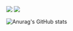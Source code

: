 
<img src="https://img.shields.io/badge/Swift-F05138?style=for-the-badge&logo=Swift&logoColor=white">
<img src="https://img.shields.io/badge/Swift-F05138?style=for-the-badge&logo=SwiftUI&logoColor=white">


![Anurag's GitHub stats](https://github-readme-stats.vercel.app/api?username=fito-daehyeon&show_icons=true&theme=radical)
